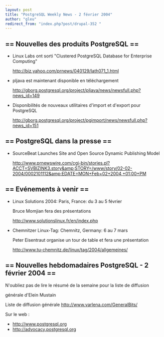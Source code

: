 ```yaml
---
layout: post
title: "PostgreSQL Weekly News - 2 février 2004"
author: "gleu"
redirect_from: "index.php?post/drupal-352 "
---
```




<p><!--break--></p>

<h2>== Nouvelles des produits PostgreSQL ==</h2>

<ul>

<li>Linux Labs ont sorti "Clustered PostgreSQL Database for Enterprise Computing"<br />

<a href="http://biz.yahoo.com/prnews/040129/lath071_1.html">http://biz.yahoo.com/prnews/040129/lath071_1.html</a></li>

<li>pljava est maintenant disponible en téléchargement<br />

<a href="http://gborg.postgresql.org/project/pljava/news/newsfull.php?news_id=149">http://gborg.postgresql.org/project/pljava/news/newsfull.php?news_id=149</a></li>

<li>Disponibilités de nouveaux utilitaires d'import et d'export pour PostgreSQL<br />

<a href="http://gborg.postgresql.org/project/pgimport/news/newsfull.php?news_id=151">http://gborg.postgresql.org/project/pgimport/news/newsfull.php?news_id=151</a></li>

</ul>

<h2>== PostgreSQL dans la presse ==</h2>

<ul>

<li>SourceBeat Launches Site and Open Source Dynamic Publishing Model<br />

<a href="http://www.prnewswire.com/cgi-bin/stories.pl?ACCT=SVBIZINK3.story&amp;STORY=/www/story/02-02-2004/0002101112&amp;EDATE=MON+Feb+02+2004,+01:00+PM">http://www.prnewswire.com/cgi-bin/stories.pl?ACCT=SVBIZINK3.story&amp;STORY=/www/story/02-02-2004/0002101112&amp;EDATE=MON+Feb+02+2004,+01:00+PM</a></li>

</ul>

<h2>== Evénements à venir ==</h2>

<ul>

<li>Linux Solutions 2004: Paris, France: du 3 au 5 février<br />

Bruce Momjian fera des présentations<br />

<a href="http://www.solutionslinux.fr/en/index.php">http://www.solutionslinux.fr/en/index.php</a></li>

<li>Chemnitzer Linux-Tag: Chemnitz, Germany: 6 au 7 mars<br />

Peter Eisentraut organise un tour de table et fera une présentation<br />

<a href="http://www.tu-chemnitz.de/linux/tag/2004/allgemeines/">http://www.tu-chemnitz.de/linux/tag/2004/allgemeines/</a></li>

</ul>

<h2>== Nouvelles hebdomadaires PostgreSQL - 2 février 2004 ==</h2>

<p>N'oubliez pas de lire le résumé de la semaine pour la liste de diffusion

générale d'Elein Mustain</p>

<p>Liste de diffusion générale <a href="http://www.varlena.com/GeneralBits/">http://www.varlena.com/GeneralBits/</a>

</p>

<p>Sur le web :

</p>

<ul>

<li><a href="http://www.postgresql.org">http://www.postgresql.org</a></li>

<li><a href="http://advocacy.postgresql.org">http://advocacy.postgresql.org</a></li>

</ul>